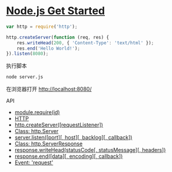 # [Node.js Get Started](https://www.w3schools.com/nodejs/nodejs_get_started.asp)

```javascript
var http = require('http');

http.createServer(function (req, res) {
    res.writeHead(200, { 'Content-Type': 'text/html' });
    res.end('Hello World!');
}).listen(8080);
```

执行脚本

```bash
node server.js
```

在浏览器打开 <http://localhost:8080/>

API

- [module.require(id)](https://nodejs.org/api/modules.html#modules_module_require_id)
- [HTTP](https://nodejs.org/api/http.html#http_http)
- [http.createServer([requestListener])](https://nodejs.org/api/http.html#http_http_createserver_requestlistener)
- [Class: http.Server](https://nodejs.org/api/http.html#http_class_http_server)
- [server.listen([port][, host][, backlog][, callback])](https://nodejs.org/api/net.html#net_server_listen_port_host_backlog_callback)
- [Class: http.ServerResponse](https://nodejs.org/api/http.html#http_class_http_serverresponse)
- [response.writeHead(statusCode[, statusMessage][, headers])](https://nodejs.org/api/http.html#http_response_writehead_statuscode_statusmessage_headers)
- [response.end([data][, encoding][, callback])](https://nodejs.org/api/http.html#http_response_end_data_encoding_callback)
- [Event: 'request'](https://nodejs.org/api/http.html#http_event_request)
